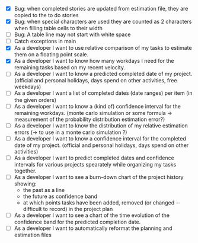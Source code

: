 
- [x] Bug: when completed stories are updated from estimation file, they are copied to the to do stories
- [x] Bug: when special characters are used they are counted as 2 characters when filling table cells to their width
- [ ] Bug: A table line may not start with white space
- [ ] Catch exceptions in main
- [x] As a developer I want to use relative comparison of my tasks to estimate them on a floating point scale.
- [x] As a developer I want to know how many workdays I need for the remaining tasks based on my recent velocity.
- [ ] As a developer I want to know a predicted completed date of my project. (official and personal holidays, days spend on other activities, free weekdays)
- [ ] As a developer I want a list of completed dates (date ranges) per item (in the given orders)
- [ ] As a developer I want to know a (kind of) confidence interval for the remaining workdays. (monte carlo simulation or some formula -> measurement of the probability distribution estimation error?)
- [ ] As a developer I want to know the distribution of my relative estimation errors (-> to use in a monte carlo simulation ?)
- [ ] As a developer I want to know a confidence interval for the completed date of my project. (official and personal holidays, days spend on other activities)
- [ ] As a developer I want to predict completed dates and confidence intervals for various projects spearately while organizing my tasks together.
- [ ] As a developer I want to see a burn-down chart of the project history showing:
    * the past as a line
    * the future as confidence band
    * at which points tasks have been added, removed (or changed -- difficult to record) in the project plan
- [ ] As a developer I want to see a chart of the time evolution of the confidence band for the predicted completion date.
- [ ] As a developer I want to automatically reformat the planning and estimation files